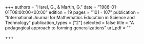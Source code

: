 +++
authors = "Harel, G., & Martin, G."
date = "1988-01-01T08:00:00+00:00"
edition = 19
pages = "101 - 107"
publication = "International Journal for Mathematics Education in Science and Technology"
publication_types = ["2"]
selected = false
title = "A pedagogical approach to forming generalizations"
url_pdf = ""

+++
